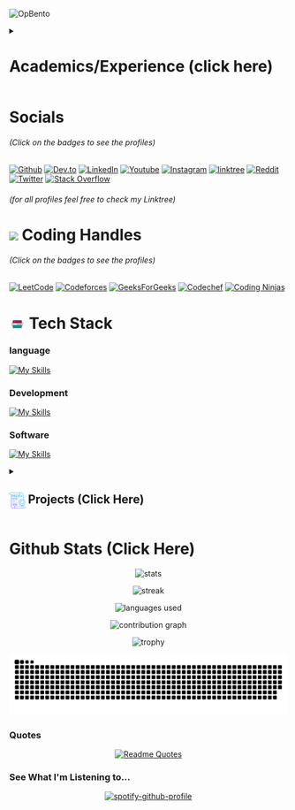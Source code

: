 ![OpBento](https://firebasestorage.googleapis.com/v0/b/smartkaksha-fe32c.appspot.com/o/opbento%2Fravixalgorithm854ec.png?alt=media)

<!-- Resume -->
<details>
  <summary>
    <h1>
    Academics/Experience (click here)
    </h1>
  </summary>


  <!-- Academics -->
  <h3>
    <img align="center" src="https://github.com/ravixalgorithm/ravixalgorithm/blob/main/icons/academics.png" width="29"/>
    Academics
  </h3>
  <div>
    <img src="https://img.shields.io/badge/Harcourt Butler Technical University-16C47F?style=for-the-badge">
  </div>
  <div>
    <img src="https://img.shields.io/badge/B.Tech-Computer Science & Engineering-FFD65A?style=for-the-badge">
  </div>
  <div>
    <img src="https://img.shields.io/badge/CGPA-7.272-F93827?style=for-the-badge">
  </div>


  <!-- Experience -->
  <h3>
    <img align="center" src="https://github.com/ravixalgorithm/ravixalgorithm/blob/main/icons/experience.png" width="29"/>
    Experience
  </h3>
  
  - Founder at Open Dev Society | Aug-2024 - Present
  
  - Ui/Ux & Web Development Head at Codextream Community | Oct-2024 - Present - [Teaching, Mentoring]
  
  - Community Leader, Kanpur at Aspire Institute, Harvard University | Oct-2024 - Present - [Communication, Personal Development, Networking, Event Management, Outreach]
  
  - Ambassador at Viral Fission | Apr-2024 - Present - [Social Media, Networking, Content Creation]
    
  - Student Ambassador at LetsUpgrade | Jun-2024 - Jul-2024 - [Marketing, Social Media, Networking]
</details>


<!-- Socials -->
# Socials
<h6>(Click on the badges to see the profiles)</h6>

[![Github](https://img.shields.io/badge/GitHub-100000?style=for-the-badge&logo=github&logoColor=white)](https://github.com/ravixalgorithm)
[![Dev.to](https://img.shields.io/badge/dev.to-0A0A0A?style=for-the-badge&logo=devdotto&logoColor=white)](https://dev.to/ravixalgorithm)
[![LinkedIn](https://img.shields.io/badge/LinkedIn-0077B5?style=for-the-badge&logo=linkedin&logoColor=white)](https://www.linkedin.com/in/ravixalgorithm/)
[![Youtube](https://img.shields.io/badge/YouTube-FF0000?style=for-the-badge&logo=youtube&logoColor=white)](https://www.youtube.com/@ravixalgorithm)
[![Instagram](https://img.shields.io/badge/Instagram-E4405F?style=for-the-badge&logo=instagram&logoColor=white)](https://www.instagram.com/ravixalgorithm)
[![linktree](https://img.shields.io/badge/linktree-39E09B?style=for-the-badge&logo=linktree&logoColor=white)](https://linktr.ee/ravixalgorithm)
[![Reddit](https://img.shields.io/badge/Reddit-FF4500?style=for-the-badge&logo=reddit&logoColor=white)](https://www.reddit.com/user/ravixalgorithm/)
[![Twitter](https://img.shields.io/badge/Twitter-1DA1F2?style=for-the-badge&logo=twitter&logoColor=white)](https://x.com/ravixalgorithm)
[![Stack Overflow](https://img.shields.io/badge/Stack_Overflow-FE7A16?style=for-the-badge&logo=stack-overflow&logoColor=white)](https://stackoverflow.com/users/22982248/ravixalgorithm)
<h6>(for all profiles feel free to check my Linktree)</h6>

<!-- Coding handles -->
<h1>
  <img align="center" src="https://user-images.githubusercontent.com/74038190/216122041-518ac897-8d92-4c6b-9b3f-ca01dcaf38ee.png" width="29"/>
  Coding Handles
  
</h1>
<h6>(Click on the badges to see the profiles)</h6>

[![LeetCode](https://img.shields.io/badge/LeetCode-000000?style=for-the-badge&logo=LeetCode&logoColor=#d16c06)](https://leetcode.com/u/ravixalgorithm/)
[![Codeforces](https://img.shields.io/badge/Codeforces-445f9d?style=for-the-badge&logo=Codeforces&logoColor=white)](https://codeforces.com/profile/ravixalgorithm)
[![GeeksForGeeks](https://img.shields.io/badge/GeeksforGeeks-gray?style=for-the-badge&logo=geeksforgeeks&logoColor=#35914c)](https://www.geeksforgeeks.org/user/ravixalgorithm/)
[![Codechef](https://img.shields.io/badge/-CodeChef-5B4638?style=for-the-badge&logo=CodeChef&logoColor=white)](https://www.codechef.com/users/ravixalgorithm)
[![Coding Ninjas](https://img.shields.io/badge/coding%20ninjas-DD6620?style=for-the-badge&logo=codingninjas&logoColor=white)](https://www.naukri.com/code360/profile/ravixalgorithm)



<!-- Tech Stack -->
<h1>
  <img align="center" src="https://github.com/ravixalgorithm/ravixalgorithm/blob/main/icons/techstack.png" width="29"/>
  Tech Stack
</h1>
<h3>language</h3>

[![My Skills](https://skillicons.dev/icons?i=java,js,py,c,ts)]()

<h3>Development</h3>

[![My Skills](https://skillicons.dev/icons?i=js,ts,html,css,react,npm,pnpm,tailwind,sass,vite,vercel,netlify,nodejs,express,md,mongodb,mysql,nextjs,postman,supabase,nextjs)]()

<h3>Software</h3>

[![My Skills](https://skillicons.dev/icons?i=vscode,pycharm,idea,webstorm,pr,notion,git,github,figma,gmail,stackoverflow,bash,gmail,obsidian)]()


<!--Projects-->
<details>
  <summary>
    <h2>
      <img align="center" src="https://github.com/ravixalgorithm/ravixalgorithm/blob/main/icons/projects.png" width="29"/>
      Projects (Click Here)
    </h2>
  </summary>
  <a href="[Project-url]">[Project Name]</a>
  <span>
    <img src="badge for technology used">
  </span>
- Details

</details>


<!--Github Stats-->

<h1>Github Stats (Click Here)</h1>

  <div align="center">

  
  ![stats](https://github-readme-stats.vercel.app/api?username=ravixalgorithm&theme=tokyonight&hide_border=false&include_all_commits=true&count_private=false)

  
  ![streak](https://github-readme-streak-stats.herokuapp.com/?user=ravixalgorithm&theme=tokyonight&hide_border=false)


  ![languages used](https://github-readme-stats.vercel.app/api/top-langs/?username=ravixalgorithm&theme=tokyonight&hide_border=false&include_all_commits=true&count_private=false&layout=compact)


  ![contribution graph](https://github-readme-activity-graph.vercel.app/graph?username=ravixalgorithm&theme=tokyo-night)


  ![trophy](https://github-profile-trophy.vercel.app/?username=ravixalgorithm&theme=onedark)

  <!--snake graph-->
  <picture>
    <source media="(prefers-color-scheme: dark)" srcset="https://github.com/ravixalgorithm/ravixalgorithm/blob/main/icons/github-user-contribution-dark.svg" />
    <source media="(prefers-color-scheme: light)" srcset="https://github.com/ravixalgorithm/ravixalgorithm/blob/main/icons/github-user-contribution.svg" />
    <img alt="github-snake" src="https://github.com/ravixalgorithm/ravixalgorithm/blob/main/icons/github-user-contribution.svg" />
  </picture>
  
  </div>
  
<!-- Quotes -->
### Quotes
<div align="center"
  
  [![Readme Quotes](https://quotes-github-readme.vercel.app/api?type=horizontal&theme=dark)](https://github.com/piyushsuthar/github-readme-quotes)
</div>

<!-- My Spotify -->
### See What I'm Listening to...
<div align="center"
  
  [![spotify-github-profile](https://spotify-github-profile.kittinanx.com/api/view?uid=h83azb9zgg4ywyfd0ekva2yuf&cover_image=true&theme=novatorem&show_offline=false&background_color=000000&interchange=false&bar_color=53b14f&bar_color_cover=false)](https://github.com/kittinan/spotify-github-profile)
</div>
